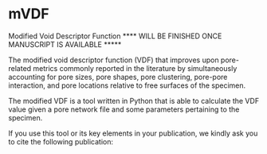 # mVDF
Modified Void Descriptor Function 
**** WILL BE FINISHED ONCE MANUSCRIPT IS AVAILABLE *****

The modified void descriptor function (VDF) that improves upon pore-related metrics commonly reported in the literature by simultaneously accounting for pore sizes, pore shapes, pore clustering, pore-pore interaction, and pore locations relative to free surfaces of the specimen.

The modified VDF is a tool written in Python that is able to calculate the VDF value given a pore network file and some parameters pertaining to the specimen.

If you use this tool or its key elements in your publication, we kindly ask you to cite the following publication:
